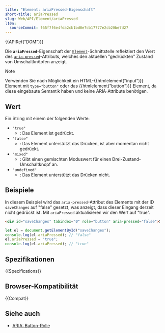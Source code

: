 ```yaml
---
title: "Element: ariaPressed-Eigenschaft"
short-title: ariaPressed
slug: Web/API/Element/ariaPressed
l10n:
  sourceCommit: f65f7f6e4fda2cb1bd0e7db17777e2cb20be7d27
---
```


{{APIRef("DOM")}}

Die **`ariaPressed`**-Eigenschaft der [`Element`](/de/docs/Web/API/Element)-Schnittstelle reflektiert den Wert des [`aria-pressed`](/de/docs/Web/Accessibility/ARIA/Reference/Attributes/aria-pressed)-Attributs, welches den aktuellen "gedrückten" Zustand von Umschaltknöpfen anzeigt.

> [!NOTE]
> Verwenden Sie nach Möglichkeit ein HTML-{{htmlelement("input")}} Element mit `type="button"` oder das {{htmlelement("button")}} Element, da diese eingebaute Semantik haben und keine ARIA-Attribute benötigen.

## Wert

Ein String mit einem der folgenden Werte:

- `"true"`
  - : Das Element ist gedrückt.
- `"false"`
  - : Das Element unterstützt das Drücken, ist aber momentan nicht gedrückt.
- `"mixed"`
  - : Gibt einen gemischten Moduswert für einen Drei-Zustand-Umschaltknopf an.
- `"undefined"`
  - : Das Element unterstützt das Drücken nicht.

## Beispiele

In diesem Beispiel wird das `aria-pressed`-Attribut des Elements mit der ID `saveChanges` auf "false" gesetzt, was anzeigt, dass dieser Eingang derzeit nicht gedrückt ist. Mit `ariaPressed` aktualisieren wir den Wert auf "true".

```html
<div id="saveChanges" tabindex="0" role="button" aria-pressed="false">Save</div>
```

```js
let el = document.getElementById("saveChanges");
console.log(el.ariaPressed); // "false"
el.ariaPressed = "true";
console.log(el.ariaPressed); // "true"
```

## Spezifikationen

{{Specifications}}

## Browser-Kompatibilität

{{Compat}}

## Siehe auch

- [ARIA: Button-Rolle](/de/docs/Web/Accessibility/ARIA/Reference/Roles/button_role)
